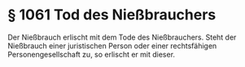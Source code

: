 # § 1061 Tod des Nießbrauchers
Der Nießbrauch erlischt mit dem Tode des Nießbrauchers. Steht der Nießbrauch einer juristischen Person oder einer rechtsfähigen Personengesellschaft zu, so erlischt er mit dieser.